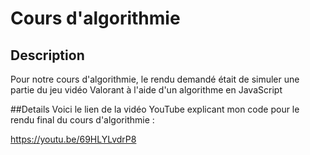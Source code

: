 # Cours d'algorithmie

## Description
Pour notre cours d'algorithmie, le rendu demandé était de simuler une partie du jeu vidéo Valorant à l'aide d'un algorithme en JavaScript

##Details
Voici le lien de la vidéo YouTube explicant mon code pour le rendu final du cours d'algorithmie :

https://youtu.be/69HLYLvdrP8
